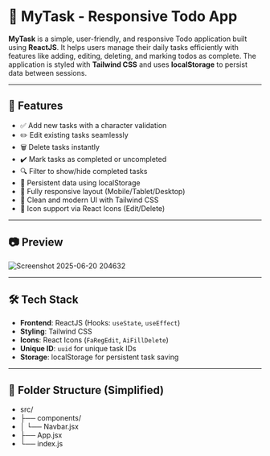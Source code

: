 # 📝 MyTask - Responsive Todo App

**MyTask** is a simple, user-friendly, and responsive Todo application built using **ReactJS**. It helps users manage their daily tasks efficiently with features like adding, editing, deleting, and marking todos as complete. The application is styled with **Tailwind CSS** and uses **localStorage** to persist data between sessions.

---

## 🚀 Features

- ✅ Add new tasks with a character validation
- ✏️ Edit existing tasks seamlessly
- 🗑️ Delete tasks instantly
- ✔️ Mark tasks as completed or uncompleted
- 🔍 Filter to show/hide completed tasks
- 💾 Persistent data using localStorage
- 📱 Fully responsive layout (Mobile/Tablet/Desktop)
- 🎨 Clean and modern UI with Tailwind CSS
- 🧩 Icon support via React Icons (Edit/Delete)

---

## 📷 Preview

![Screenshot 2025-06-20 204632](https://github.com/user-attachments/assets/7206677d-d3b5-4449-89a5-c287ce86e056)

---

## 🛠️ Tech Stack

- **Frontend**: ReactJS (Hooks: `useState`, `useEffect`)
- **Styling**: Tailwind CSS
- **Icons**: React Icons (`FaRegEdit`, `AiFillDelete`)
- **Unique ID**: `uuid` for unique task IDs
- **Storage**: localStorage for persistent task saving

---

## 📂 Folder Structure (Simplified)
- src/
- ├── components/
- │ └── Navbar.jsx
- ├── App.jsx
- └── index.js

